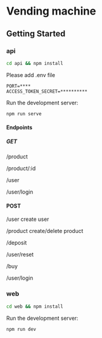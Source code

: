 # Vending machine


## Getting Started

### api
```bash
cd api && npm install
```

Please add .env file

```
PORT=****
ACCESS_TOKEN_SECRET=**********
```

Run the development server:

```bash
npm run serve
```

#### Endpoints
##### GET

/product

/product/:id

/user

/user/login

#### POST

/user create user

/product create/delete product

/deposit 

/user/reset

/buy

/user/login

### web
```bash
cd web && npm install
```

Run the development server:

```bash
npm run dev
```